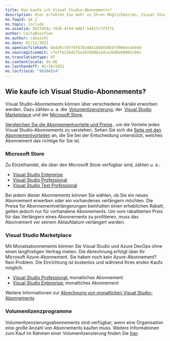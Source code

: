 ```yaml
---
title: Wie kaufe ich Visual Studio-Abonnements?
description: Hier erfahren Sie mehr zu Ihren Möglichkeiten, Visual Studio-Abonnements zu erwerben.
ms.faqid: q4_1
ms.topic: include
ms.assetid: 5b27454c-f036-4f4d-9d67-54d1fc775f72
author: CaityBuschlen
ms.author: cabuschl
ms.date: 01/12/2021
ms.openlocfilehash: bb436cfdff0f6783d041858430b4fd9864ceb569
ms.sourcegitcommit: cfeffe2364275a347db0ba2dce36d8e80001c081
ms.translationtype: HT
ms.contentlocale: de-DE
ms.lasthandoff: 01/30/2021
ms.locfileid: "99104514"
---
```

## <a name="how-do-i-purchase-visual-studio-subscriptions"></a>Wie kaufe ich Visual Studio-Abonnements?

Visual Studio-Abonnements können über verschiedene Kanäle erworben werden. Dazu zählen u. a. die  [Volumenlizenzierung](https://www.microsoft.com/licensing/default), der  [Visual Studio Marketplace](https://marketplace.visualstudio.com/subscriptions) und der [Microsoft Store](https://www.microsoft.com/store/collections/visualstudio).  

[Vergleichen Sie die Abonnementvorteile und Preise](https://visualstudio.microsoft.com/vs/pricing/) , um die Vorteile jedes Visual Studio-Abonnements zu verstehen. Sehen Sie sich die [Seite mit den Abonnementvorteilen](https://visualstudio.microsoft.com/vs/benefits/) an, die Sie bei der Entscheidung unterstützt, welches Abonnement das richtige für Sie ist.   

### <a name="microsoft-store"></a>Microsoft Store
Zu Einzelhandel, die über den Microsoft Store verfügbar sind, zählen u. a.: 
- [Visual Studio Enterprise](https://www.microsoft.com/p/visual-studio-enterprise-subscription/dg7gmgf0dst4?activetab=pivot%3aoverviewtab) 
- [Visual Studio Professional](https://www.microsoft.com/p/visual-studio-professional-subscription/dg7gmgf0dst3?activetab=pivot%3aoverviewtab) 
- [Visual Studio Test Professional](https://www.microsoft.com/p/visual-studio-test-professional-subscription/dg7gmgf0dst6?activetab=pivot%3aoverviewtab) 

Bei jedem dieser Abonnements können Sie wählen, ob Sie ein neues Abonnement erwerben oder ein vorhandenes verlängern möchten. Die Preise für Abonnementverlängerungen beinhalten einen erheblichen Rabatt, gelten jedoch nur für vorhandene Abonnements. Um vom rabattierten Preis für das Verlängern eines Abonnements zu profitieren, muss das Abonnement vor seinem Ablaufdatum verlängert werden. 

### <a name="visual-studio-marketplace"></a>Visual Studio Marketplace 
Mit Monatsabonnements können Sie Visual Studio und Azure DevOps ohne einen langfristigen Vertrag mieten. Die Abrechnung erfolgt über Ihr Microsoft Azure-Abonnement. Sie haben noch kein Azure-Abonnement? Kein Problem. Die Einrichtung ist kostenlos und während Ihres ersten Kaufs möglich.  
- [Visual Studio Professional:](https://marketplace.visualstudio.com/items?itemName=ms.vs-professional-monthly) monatliches Abonnement 
- [Visual Studio Enterprise:](https://marketplace.visualstudio.com/items?itemName=ms.vs-enterprise-monthly) monatliches Abonnement 
 
Weitere Informationen zur [Abrechnung von monatlichen Visual Studio-Abonnements](https://docs.microsoft.com/visualstudio/subscriptions/vscloud-billing-faq) 

### <a name="volume-licensing"></a>Volumenlizenzprogramme 
Volumenlizenzierungsabonnements sind verfügbar, wenn eine Organisation eine große Anzahl von Abonnements kaufen muss. Weitere Informationen zum Kauf im Rahmen einer Volumenlizenzierung finden Sie [hier](https://www.microsoft.com/licensing/how-to-buy/how-to-buy).